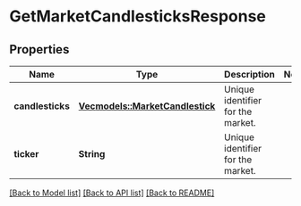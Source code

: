 # GetMarketCandlesticksResponse

## Properties

Name | Type | Description | Notes
------------ | ------------- | ------------- | -------------
**candlesticks** | [**Vec<models::MarketCandlestick>**](MarketCandlestick.md) | Unique identifier for the market. | 
**ticker** | **String** | Unique identifier for the market. | 

[[Back to Model list]](../README.md#documentation-for-models) [[Back to API list]](../README.md#documentation-for-api-endpoints) [[Back to README]](../README.md)


